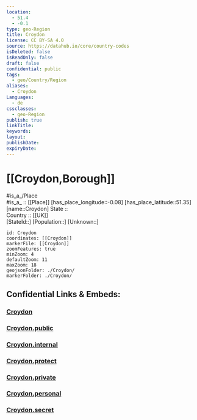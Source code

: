 ```yaml
---
location:
  - 51.4
  - -0.1
type: geo-Region
title: Croydon
license: CC BY-SA 4.0
source: https://datahub.io/core/country-codes
isDeleted: false
isReadOnly: false
draft: false
confidential: public
tags:
  - geo/Country/Region
aliases:
  - Croydon
Languages:
  - de
cssclasses:
  - geo-Region
publish: true
linkTitle:
keywords:
layout:
publishDate:
expiryDate:
---
```


# [[Croydon,Borough]]

#is_a_/Place  
#is_a_ :: [[Place]] 
[has_place_longitude::-0.08] 
[has_place_latitude::51.35] 
[name::Croydon] 
State ::  
Country :: [[UK]]  
[StateId::] 
[Population::] 
[Unknown::] 


```leaflet
id: Croydon
coordinates: [[Croydon]] 
markerFile: [[Croydon]] 
zoomFeatures: true 
minZoom: 4 
defaultZoom: 11 
maxZoom: 18
geojsonFolder: ./Croydon/
markerFolder: ./Croydon/
```


## Confidential Links & Embeds: 

### [Croydon](/_Standards/Earth/Continent/Europe/Europe~North/UK/England/Regions~England/London,Greater/Croydon.md) 

### [Croydon.public](/_public/Earth/Continent/Europe/Europe~North/UK/England/Regions~England/London,Greater/Croydon.public.md) 

### [Croydon.internal](/_internal/Earth/Continent/Europe/Europe~North/UK/England/Regions~England/London,Greater/Croydon.internal.md) 

### [Croydon.protect](/_protect/Earth/Continent/Europe/Europe~North/UK/England/Regions~England/London,Greater/Croydon.protect.md) 

### [Croydon.private](/_private/Earth/Continent/Europe/Europe~North/UK/England/Regions~England/London,Greater/Croydon.private.md) 

### [Croydon.personal](/_personal/Earth/Continent/Europe/Europe~North/UK/England/Regions~England/London,Greater/Croydon.personal.md) 

### [Croydon.secret](/_secret/Earth/Continent/Europe/Europe~North/UK/England/Regions~England/London,Greater/Croydon.secret.md)


